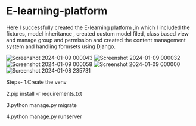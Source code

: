 # E-learning-platform
Here I successfully created the E-learning platform ,in which I  included the fixtures, model inheritance , created custom model filed, class based view and manage group and permission and created the content management system and handling formsets using Django.


![Screenshot 2024-01-09 000043](https://github.com/romanvaibhav/E-learning-platform/assets/90102621/9d61f279-c166-491f-b1fc-834d9f736722)
![Screenshot 2024-01-09 000032](https://github.com/romanvaibhav/E-learning-platform/assets/90102621/4118437d-7257-46d3-9298-37a69bc8f09c)
![Screenshot 2024-01-09 000058](https://github.com/romanvaibhav/E-learning-platform/assets/90102621/ec766363-8521-41d9-8a06-05d6de2734aa)
![Screenshot 2024-01-09 000000](https://github.com/romanvaibhav/E-learning-platform/assets/90102621/cc5fd5f9-287a-4461-8c8d-961e2f49a592)
![Screenshot 2024-01-08 235731](https://github.com/romanvaibhav/E-learning-platform/assets/90102621/4e5b092d-0661-4179-bd74-62bc31365b1c)

Steps-
1.Create the venv


2.pip install -r requirements.txt


3.python manage.py migrate


4.python manage.py runserver
      
      
